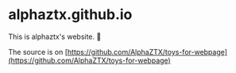 # alphaztx.github.io
This is alphaztx's website. 🥰

The source is on [https://github.com/AlphaZTX/toys-for-webpage](https://github.com/AlphaZTX/toys-for-webpage)
